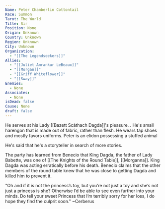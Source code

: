 ```yaml
---
Name: Peter Chamberlin Cottontail
Race: Summon
Tarot: The World
Title: Sir
Position: None
Origin: Unknown
Country: Unknown
Region: Unknown
City: Unknown
Organization:
  - "[[The Legendseekers]]"
Allies:
  - "[[Juliet Amrankur LeBeaux]]"
  - "[[Morgan]]"
  - "[[Griff Whiteflower]]"
  - "[[Sway]]"
Enemies:
  - None
Associates:
  - None
isDead: false
Cause: None
draft: false
---
```

He serves at his Lady [[Bazett Scáthach Dagda]]'s pleasure. . He's small harengon that is made out of fabric, rather than flesh. He wears tap shoes and mostly favors uniforms. Peter is an elidon possessing a stuffed animal

He's said that he's a storyteller in search of more stories.

The party has learned from Benecio that King Dagda, the father of Lady Babette, was one of [[The Knights of the Round Table]], [[Morganna]]. King Dagda was acting erratically before his death. Benecio claims that the other members of the round table knew that he was close to getting Dagda and killed him to prevent it.

"Oh and if it is not the princess’s toy, but you’re not just a toy and she’s not just a princess is she? Otherwise I’d be able to see even further into your minds. Do tell your sweet Princess that I’m terribly sorry for her loss, I do hope they find the culprit soon." ~Cerberus
